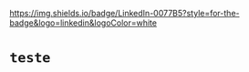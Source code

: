 https://img.shields.io/badge/LinkedIn-0077B5?style=for-the-badge&logo=linkedin&logoColor=white
<code><h1>teste</h1></code>